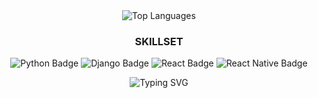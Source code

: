 <div align="center">
  <img src="https://github-readme-stats.vercel.app/api/top-langs/?username=Jpirnanda&layout=compact&theme=radical" alt="Top Languages" />
</div>

<h3 align="center">SKILLSET</h3>
<p align="center">
  <img src="https://img.shields.io/badge/Python-3670A0?style=for-the-badge&logo=python&logoColor=ffdd54" alt="Python Badge" />
  <img src="https://img.shields.io/badge/Django-092E20?style=for-the-badge&logo=django&logoColor=white" alt="Django Badge" />
  <img src="https://img.shields.io/badge/React-20232A?style=for-the-badge&logo=react&logoColor=61DAFB" alt="React Badge" />
  <img src="https://img.shields.io/badge/React_Native-20232A?style=for-the-badge&logo=react&logoColor=61DAFB" alt="React Native Badge" />
</p>

<div align="center">
  <img src="https://readme-typing-svg.herokuapp.com?font=Fira+Code&size=20&duration=4000&pause=1000&color=F7DF1E&center=true&vCenter=true&width=500&lines=Eu+sou+um+desenvolvedor;Apaixonado+por+código;E+também+por+café!;" alt="Typing SVG" />
</div>


<!--<img src="https://skillicons.dev/icons?i=java,nodejs,react,nextjs,postgres,python,django" />-->

<!--
**Jpirnanda/Jpirnanda** is a ✨ _special_ ✨ repository because its `README.md` (this file) appears on your GitHub profile.

Here are some ideas to get you started:

- 🔭 I’m currently working on ...
- 🌱 I’m currently learning ...
- 👯 I’m looking to collaborate on ...
- 🤔 I’m looking for help with ...
- 💬 Ask me about ...
- 📫 How to reach me: ...
- 😄 Pronouns: ...
- ⚡ Fun fact: ...
-->
